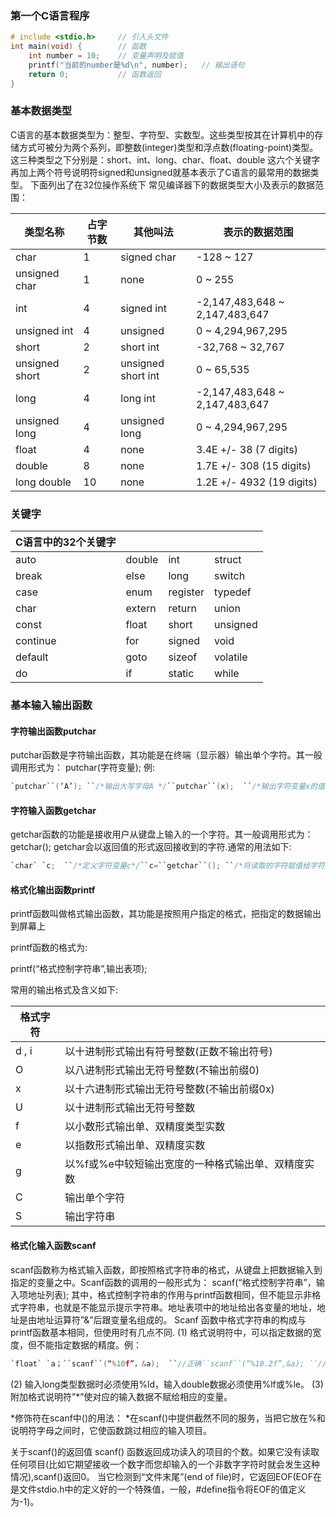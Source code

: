 ### 第一个C语言程序

```c
# include <stdio.h> 	// 引入头文件
int main(void) {		// 函数
    int number = 10;	// 变量声明及赋值
    printf("当前的number是%d\n", number);	// 输出语句
    return 0;			// 函数返回
}
```

### 基本数据类型

C语言的基本数据类型为：整型、字符型、实数型。这些类型按其在计算机中的存储方式可被分为两个系列，即整数(integer)类型和浮点数(floating-point)类型。 
这三种类型之下分别是：short、int、long、char、float、double 这六个关键字再加上两个符号说明符signed和unsigned就基本表示了C语言的最常用的数据类型。 
下面列出了在32位操作系统下 常见编译器下的数据类型大小及表示的数据范围：

| 类型名称       | 占字节数 | 其他叫法           | 表示的数据范围                 |
| -------------- | -------- | ------------------ | ------------------------------ |
| char           | 1        | signed char        | -128 ~ 127                     |
| unsigned char  | 1        | none               | 0 ~ 255                        |
| int            | 4        | signed int         | -2,147,483,648 ~ 2,147,483,647 |
| unsigned int   | 4        | unsigned           | 0 ~ 4,294,967,295              |
| short          | 2        | short int          | -32,768 ~ 32,767               |
| unsigned short | 2        | unsigned short int | 0 ~ 65,535                     |
| long           | 4        | long int           | -2,147,483,648 ~ 2,147,483,647 |
| unsigned long  | 4        | unsigned long      | 0 ~ 4,294,967,295              |
| float          | 4        | none               | 3.4E +/- 38 (7 digits)         |
| double         | 8        | none               | 1.7E +/- 308 (15 digits)       |
| long double    | 10       | none               | 1.2E +/- 4932 (19 digits)      |



### 关键字

| C语言中的32个关键字 |        |          |          |
| ------------------- | ------ | -------- | -------- |
| auto                | double | int      | struct   |
| break               | else   | long     | switch   |
| case                | enum   | register | typedef  |
| char                | extern | return   | union    |
| const               | float  | short    | unsigned |
| continue            | for    | signed   | void     |
| default             | goto   | sizeof   | volatile |
| do                  | if     | static   | while    |



### 基本输入输出函数

#### 字符输出函数putchar

putchar函数是字符输出函数，其功能是在终端（显示器）输出单个字符。其一般调用形式为： 
putchar(字符变量); 
例: 

```c
`putchar``(‘A’); ``/*输出大写字母A */``putchar``(x);  ``/*输出字符变量x的值*/``putchar``(‘\n’); ``/*换行*/`
```

#### 字符输入函数getchar

getchar函数的功能是接收用户从键盘上输入的一个字符。其一般调用形式为： 
getchar(); 
getchar会以返回值的形式返回接收到的字符.通常的用法如下: 

```c
`char` `c;  ``/*定义字符变量c*/``c=``getchar``(); ``/*将读取的字符赋值给字符变量c*/`
```

#### 格式化输出函数printf

printf函数叫做格式输出函数，其功能是按照用户指定的格式，把指定的数据输出到屏幕上

printf函数的格式为: 

printf(“格式控制字符串”,输出表项);   

常用的输出格式及含义如下:

| 格式字符 |                                                    |
| -------- | -------------------------------------------------- |
| d , i    | 以十进制形式输出有符号整数(正数不输出符号)         |
| O        | 以八进制形式输出无符号整数(不输出前缀0)            |
| x        | 以十六进制形式输出无符号整数(不输出前缀0x)         |
| U        | 以十进制形式输出无符号整数                         |
| f        | 以小数形式输出单、双精度类型实数                   |
| e        | 以指数形式输出单、双精度实数                       |
| g        | 以%f或%e中较短输出宽度的一种格式输出单、双精度实数 |
| C        | 输出单个字符                                       |
| S        | 输出字符串                                         |

#### 格式化输入函数scanf

scanf函数称为格式输入函数，即按照格式字符串的格式，从键盘上把数据输入到指定的变量之中。Scanf函数的调用的一般形式为： 
scanf(“格式控制字符串”，输入项地址列表); 
其中，格式控制字符串的作用与printf函数相同，但不能显示非格式字符串，也就是不能显示提示字符串。地址表项中的地址给出各变量的地址，地址是由地址运算符”&”后跟变量名组成的。 
Scanf 函数中格式字符串的构成与printf函数基本相同，但使用时有几点不同. 
(1) 格式说明符中，可以指定数据的宽度，但不能指定数据的精度。例： 

```c
`float` `a；``scanf``(“%10f”，&a);  ``//正确``scanf``(“%10.2f”,&a); ``//错误`
```

(2) 输入long类型数据时必须使用%ld，输入double数据必须使用%lf或%le。 
(3) 附加格式说明符”*”使对应的输入数据不赋给相应的变量。 

*修饰符在scanf中()的用法：
*在scanf()中提供截然不同的服务，当把它放在%和说明符字母之间时，它使函数跳过相应的输入项目。

关于scanf()的返回值
scanf() 函数返回成功读入的项目的个数。如果它没有读取任何项目(比如它期望接收一个数字而您却输入的一个非数字字符时就会发生这种情况),scanf()返回0。 
当它检测到“文件末尾”(end of file)时，它返回EOF(EOF在是文件stdio.h中的定义好的一个特殊值，一般，#define指令将EOF的值定义为-1)。